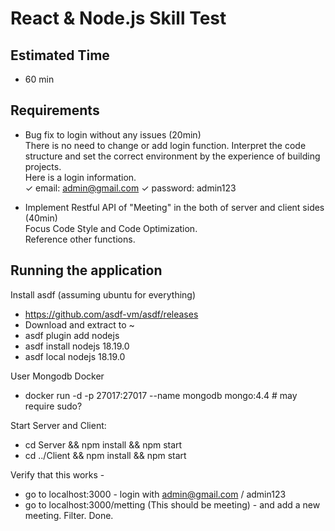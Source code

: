# React & Node.js Skill Test

## Estimated Time

- 60 min

## Requirements

- Bug fix to login without any issues (20min) <br/>
  There is no need to change or add login function.
  Interpret the code structure and set the correct environment by the experience of building projects. <br/>
  Here is a login information. <br/>
  ✓ email: admin@gmail.com  ✓ password: admin123

- Implement Restful API of "Meeting" in the both of server and client sides (40min)<br/>
  Focus Code Style and Code Optimization. <br/>
  Reference other functions.

## Running the application

Install asdf (assuming ubuntu for everything)
* https://github.com/asdf-vm/asdf/releases
* Download and extract to ~
* asdf plugin add nodejs
* asdf install nodejs 18.19.0
* asdf local nodejs 18.19.0

User Mongodb Docker
* docker run -d -p 27017:27017 --name mongodb mongo:4.4 # may require sudo?

Start Server and Client:
* cd Server && npm install && npm start
* cd ../Client && npm install && npm start

Verify that this works - 
* go to localhost:3000 - login with admin@gmail.com / admin123
* go to localhost:3000/metting (This should be meeting) - and add a new meeting. Filter. Done.